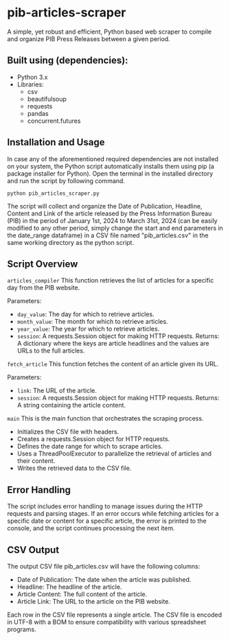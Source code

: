 # pib-articles-scraper
A simple, yet robust and efficient, Python based web scraper to compile and organize PIB Press Releases between a given period.

## Built using (dependencies):
- Python 3.x
- Libraries:
  * csv
  * beautifulsoup
  * requests
  * pandas
  * concurrent.futures

## Installation and Usage
In case any of the aforementioned required dependencies are not installed on your system, the Python script automatically installs them using pip (a package installer for Python).
Open the terminal in the installed directory and run the script by following command.

`python pib_articles_scraper.py`

The script will collect and organize the Date of Publication, Headline, Content and Link of the article released by the Press Information Bureau (PIB) in the period of January 1st, 2024 to March 31st, 2024 (can be easily modified to any other period, simply change the start and end parameters in the date_range dataframe) in a CSV file named "pib_articles.csv" in the same working directory as the python script.

## Script Overview
`articles_compiler`
This function retrieves the list of articles for a specific day from the PIB website.

Parameters:

- `day_value`: The day for which to retrieve articles.
- `month_value`: The month for which to retrieve articles.
- `year_value`: The year for which to retrieve articles.
- `session`: A requests.Session object for making HTTP requests.
Returns: A dictionary where the keys are article headlines and the values are URLs to the full articles.


`fetch_article`
This function fetches the content of an article given its URL.

Parameters:

- `link`: The URL of the article.
- `session`: A requests.Session object for making HTTP requests.
Returns: A string containing the article content.

`main`
This is the main function that orchestrates the scraping process.

- Initializes the CSV file with headers.
- Creates a requests.Session object for HTTP requests.
- Defines the date range for which to scrape articles.
- Uses a ThreadPoolExecutor to parallelize the retrieval of articles and their content.
- Writes the retrieved data to the CSV file.

## Error Handling
The script includes error handling to manage issues during the HTTP requests and parsing stages. If an error occurs while fetching articles for a specific date or content for a specific article, the error is printed to the console, and the script continues processing the next item.

## CSV Output
The output CSV file pib_articles.csv will have the following columns:

- Date of Publication: The date when the article was published.
- Headline: The headline of the article.
- Article Content: The full content of the article.
- Article Link: The URL to the article on the PIB website.

Each row in the CSV file represents a single article. The CSV file is encoded in UTF-8 with a BOM to ensure compatibility with various spreadsheet programs.
